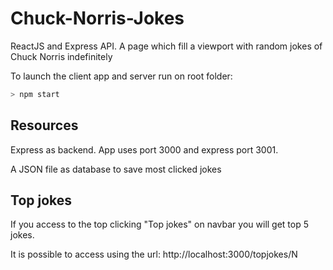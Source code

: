 # Chuck-Norris-Jokes
ReactJS and Express API. A page which fill a viewport with random jokes of Chuck Norris indefinitely

To launch the client app and server run on root folder:

```sh
> npm start
```

## Resources
Express as backend. App uses port 3000 and express port 3001. 

A JSON file as database to save most clicked jokes


## Top jokes
If you access to the top clicking "Top jokes" on navbar you will get top 5 jokes. 

It is possible to access using the url:
 http://localhost:3000/topjokes/N
